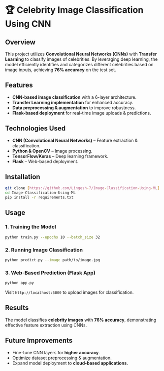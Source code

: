 # 🏆 Celebrity Image Classification Using CNN  

## Overview  
This project utilizes **Convolutional Neural Networks (CNNs)** with **Transfer Learning** to classify images of celebrities. By leveraging deep learning, the model efficiently identifies and categorizes different celebrities based on image inputs, achieving **76% accuracy** on the test set.  

## Features  
- **CNN-based image classification** with a 6-layer architecture.  
- **Transfer Learning implementation** for enhanced accuracy.  
- **Data preprocessing & augmentation** to improve robustness.  
- **Flask-based deployment** for real-time image uploads & predictions.  

## Technologies Used  
- **CNN (Convolutional Neural Networks)** – Feature extraction & classification.  
- **Python & OpenCV** – Image processing.  
- **TensorFlow/Keras** – Deep learning framework.  
- **Flask** – Web-based deployment.  

## Installation  
```bash
git clone [https://github.com/Lingesh-7/Image-Classification-Using-ML]
cd Image-Classification-Using-ML
pip install -r requirements.txt
```

## Usage  
### 1. Training the Model  
```bash
python train.py --epochs 10 --batch_size 32
```

### 2. Running Image Classification  
```bash
python predict.py --image path/to/image.jpg
```

### 3. Web-Based Prediction (Flask App)  
```bash
python app.py
```
Visit `http://localhost:5000` to upload images for classification.  

## Results  
The model classifies **celebrity images** with **76% accuracy**, demonstrating effective feature extraction using CNNs.  

## Future Improvements  
- Fine-tune CNN layers for **higher accuracy**.  
- Optimize dataset preprocessing & augmentation.  
- Expand model deployment to **cloud-based applications**.  
